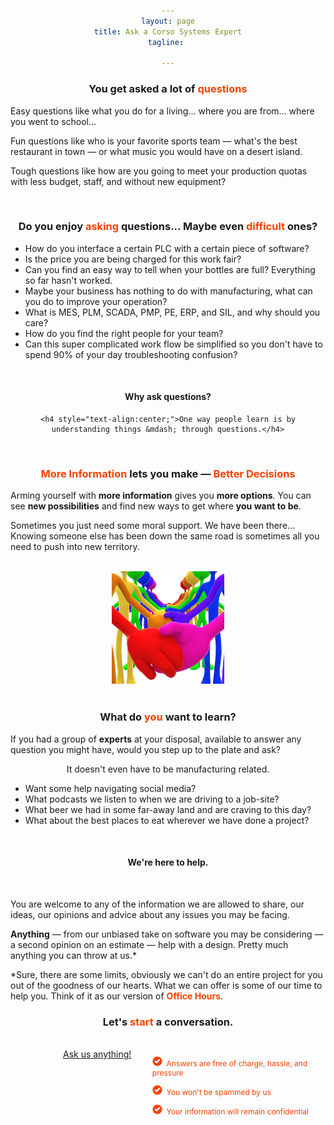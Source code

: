 ```yaml
---
layout: page
title: Ask a Corso Systems Expert
tagline: 

---
```



<body style="text-align:center;">

<div class="col-md-6 col-md-offset-3">

<h3>You get asked a lot of <b style="color:#f64100;">questions</b></h3>

<p style="text-align:left;">Easy questions like what you do for a living... where you are from... where you went to school...</p>

<p style="text-align:left;">Fun questions like who is your favorite sports team &mdash; what's the best restaurant in town &mdash; or what music you would have on a desert island.</p>

<p style="text-align:left;">Tough questions like how are you going to meet your production quotas with less budget, staff, and without new equipment?</p>

<br/>
<h3>Do you enjoy <b style="color:#f64100;">asking</b> questions... Maybe even <b style="color:#f64100;">difficult</b> ones?</h3>

<ul style="text-align:left;">
	<li>How do you interface a certain PLC with a certain piece of software?</li>
	<li>Is the price you are being charged for this work fair?</li>
	<li>Can you find an easy way to tell when your bottles are full? Everything so far hasn't worked.</li>
	<li>Maybe your business has nothing to do with manufacturing, what can you do to improve your operation?</li>
	<li>What is MES, PLM, SCADA, PMP, PE, ERP, and SIL, and why should you care?</li>
	<li>How do you find the right people for your team?</li>
	<li>Can this super complicated work flow be simplified so you don't have to spend 90% of your day troubleshooting confusion?</li>
</ul>
<br/>

<div style="text-align:center;width:100%;">
	<h4>Why ask questions?</h4>
	

	<h4 style="text-align:center;">One way people learn is by understanding things &mdash; through questions.</h4>
</div>

<br/>

<h3><b style="color:#f64100;">More Information</b> lets you make &mdash; <b style="color:#f64100;">Better Decisions</b></h3>


<p style="text-align:left;">Arming yourself with <b>more information</b> gives you <b>more options</b>. You can see <b>new possibilities</b> and find new ways to get where <b>you want to be</b>.</p>
<p style="text-align:left;">Sometimes you just need some moral support. We have been there... Knowing someone else has been down the same road is sometimes all you need to push into new territory.</p>


<br/>
<a href="http://www.lumaxart.com/"><img src="/img/unity.jpg" width="180px"/></a>
<br/>

<br/>
<h3>What do <b style="color:#f64100;">you</b> want to learn?</h3>

<p style="text-align:left;">If you had a group of <b>experts</b> at your disposal, available to answer any question you might have, would you step up to the plate and ask?</p>


<p>It doesn't even have to be manufacturing related.</p>
<ul style="text-align:left;">
<li>Want some help navigating social media?</li>
<li>What podcasts we listen to when we are driving to a job-site?</li>
<li>What beer we had in some far-away land and are craving to this day?</li> 
<li>What about the best places to eat wherever we have done a project?</li>
</ul>
<br/>

<h4 style="text-align:center;">We're here to help.</h4>
<br/>

<p style="text-align:left;">You are welcome to any of the information we are allowed to share, our ideas, our opinions and advice about any issues you may be facing.</p>

<p style="text-align:left;"><b>Anything</b> &mdash; from our unbiased take on software you may be considering &mdash; a second opinion on an estimate &mdash; help with a design. Pretty much anything you can throw at us.*</p>

<p style="text-align:left;">*Sure, there are some limits, obviously we can't do an entire project for you out of the goodness of our hearts. What we can offer is some of our time to help you. Think of it as our version of <b style="color:#f64100;">Office Hours</b>.</p>


<h3 style="text-align:center;">Let's <b style="color:#f64100">start</b> a conversation.</h3>
<br/>


<div class="row" style="text-align:center;">
	<span style="width:25%;margin-left:15%;padding-right:25px;"><a href="mailto:info@corsosystems.com?Subject=Ask%20Us%20Anything" style="margin-top:20px;" class="btn btn-cta">Ask us anything!</a></span>
	<span style="color:#f64100;font-size:12px;float:right;width:55%;text-align:left;"><p><img src="/img/approved.svg" width="16"/>&nbsp;&nbsp;Answers are free of charge, hassle, and pressure</p>
		<p><img src="/img/approved.svg" width="16"/>&nbsp;&nbsp;You won't be spammed by us</p>
		<p><img src="/img/approved.svg" width="16"/>&nbsp;&nbsp;Your information will remain confidential</p></span>
</div>
</div>

<br/>
<br/>
</body>